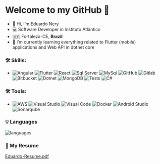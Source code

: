 <h1>
   Welcome to my GitHub 🚀
</h1>

- 👋 Hi, I’m Eduardo Nery
- 💻 Software Developer in Instituto Atlântico
- 🇧🇷 Fortaleza-CE, **Brazil**
- 🌱 I’m currently learning everything related to Flutter (mobile) applications and Web API in dotnet core 

### 🛠️ Skills:
 - ![Angular](https://img.shields.io/badge/-Angular-dd0031?&logo=angular&logoColor=FFFFFF) 
 ![Flutter](https://img.shields.io/badge/-Flutter-46d1fd?&logo=flutter&logoColor=FFFFFF) 
 ![React](https://img.shields.io/badge/-React-61dafb?&logo=react&logoColor=FFFFFF)
 ![Sql Server](https://img.shields.io/badge/-SqlServer-d83b01?&logo=microsoftsqlserver&logoColor=FFFFFF)
 ![MySql](https://img.shields.io/badge/-MySql-f29111?&logo=mysql&logoColor=FFFFFF)
 ![GitHub](https://img.shields.io/badge/-GitHub-cdd9e5?&logo=github&logoColor=FFFFFF)
 ![Gitlab](https://img.shields.io/badge/-Gitlab-fa7035?&logo=gitlab&logoColor=FFFFFF)
 ![Bitbucket](https://img.shields.io/badge/-Bitbucket-0052cc?&logo=bitbucket&logoColor=FFFFFF)
 ![Dotnet](https://img.shields.io/badge/-Dotnet-7014e8?&logo=dotnet&logoColor=FFFFFF)
 ![MongoDB](https://img.shields.io/badge/-MongoDB-13aa52?&logo=mongodb&logoColor=FFFFFF)
 ![Tests](https://img.shields.io/badge/-Tests-c3c3c3?&logo=testinglibrary&logoColor=FFFFFF)
 ![C#](https://img.shields.io/badge/-C%23-6b41b2?&logo=csharp&logoColor=FFFFFF)
 

### 🛠️ Tools:
 - ![AWS](https://img.shields.io/badge/-Azure-0078d4?&logo=azuredevops&logoColor=FFFFFF) 
 ![Visual Studio](https://img.shields.io/badge/-VisualStudio-6b41b2?&logo=visualstudio&logoColor=FFFFFF)
 ![Visual Code](https://img.shields.io/badge/-VisualCode-0066B8?&logo=visualstudiocode&logoColor=FFFFFF)
 ![Docker](https://img.shields.io/badge/-Docker-2496ED?&logo=docker&logoColor=FFFFFF)
 ![Android Studio](https://img.shields.io/badge/-AndroidStudio-3ddc84?&logo=androidstudio&logoColor=FFFFFF)
 ![Sonarqube](https://img.shields.io/badge/-Sonarqube-4c9bd6?&logo=sonarqube&logoColor=FFFFFF)
 
 
 ### 💡  Languages 
![languages](https://github-readme-stats.vercel.app/api/top-langs/?username=3duardonery&hide=scss&layout=compact&theme=cobalt&title_color=2ED3EA)
 
<!---
3duardonery/3duardonery is a ✨ special ✨ repository because its `README.md` (this file) appears on your GitHub profile.
You can click the Preview link to take a look at your changes.

tools
visualstudio -> #6b41b2
androidstudio -> #3ddc84
visualstudiocode -> 0066B8
sonarqube -> 4c9bd6

skills
angular -> #dd0031
flutter -> #46d1fd
react -> 61dafb
microsoftsqlserver -> 0066B8
mysql -> #f29111
github -> #cdd9e5
gitlab -> #fa7035
bitbucket -> #0052cc
dotnet -> #7014e8
mongodb -> #13aa52

--->

 ### :page_facing_up: My Resume 
[Eduardo-Resume.pdf](https://github.com/3duardonery/3duardonery/files/11926393/Eduardo-Resume.pdf)

